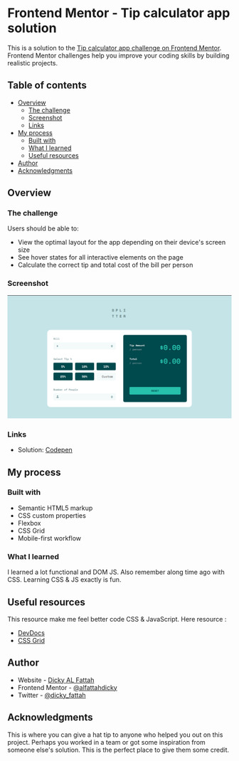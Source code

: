# Frontend Mentor - Tip calculator app solution

This is a solution to the [Tip calculator app challenge on Frontend Mentor](https://www.frontendmentor.io/challenges/tip-calculator-app-ugJNGbJUX). Frontend Mentor challenges help you improve your coding skills by building realistic projects.

## Table of contents

- [Overview](#overview)
  - [The challenge](#the-challenge)
  - [Screenshot](#screenshot)
  - [Links](#links)
- [My process](#my-process)
  - [Built with](#built-with)
  - [What I learned](#what-i-learned)
  - [Useful resources](#useful-resources)
- [Author](#author)
- [Acknowledgments](#acknowledgments)

## Overview

### The challenge

Users should be able to:

- View the optimal layout for the app depending on their device's screen size
- See hover states for all interactive elements on the page
- Calculate the correct tip and total cost of the bill per person

### Screenshot

![](./design/Tip%20Calculator_Design.png)

### Links

- Solution: [Codepen](https://codepen.io/dickyal6/pen/zYppwry)

## My process

### Built with

- Semantic HTML5 markup
- CSS custom properties
- Flexbox
- CSS Grid
- Mobile-first workflow

### What I learned

I learned a lot functional and DOM JS. Also remember along time ago with CSS. Learning CSS & JS exactly is fun. 

## Useful resources

This resource make me feel better code CSS & JavaScript. Here resource : 

- [DevDocs](https://devdocs.io/)
- [CSS Grid](https://css-tricks.com/snippets/css/complete-guide-grid/)

## Author

- Website - [Dicky AL Fattah](https://dickyalfattah.netlify.app/)
- Frontend Mentor - [@alfattahdicky](https://www.frontendmentor.io/profile/alfattahdicky)
- Twitter - [@dicky_fattah](https://www.twitter.com/dicky_fattah)

## Acknowledgments

This is where you can give a hat tip to anyone who helped you out on this project. Perhaps you worked in a team or got some inspiration from someone else's solution. This is the perfect place to give them some credit.

